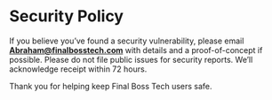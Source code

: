 # Security Policy

If you believe you’ve found a security vulnerability, please email **Abraham@finalbosstech.com** with details and a proof-of-concept if possible.
Please do not file public issues for security reports. We’ll acknowledge receipt within 72 hours.

Thank you for helping keep Final Boss Tech users safe.
